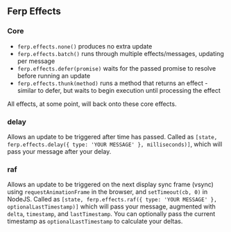 ## Ferp Effects

### Core

 - `ferp.effects.none()` produces no extra update
 - `ferp.effects.batch()` runs through multiple effects/messages, updating per message
 - `ferp.effects.defer(promise)` waits for the passed promise to resolve before running an update
 - `ferp.effects.thunk(method)` runs a method that returns an effect - similar to defer, but waits to begin execution until processing the effect

All effects, at some point, will back onto these core effects.

### delay

Allows an update to be triggered after time has passed.
Called as `[state, ferp.effects.delay({ type: 'YOUR MESSAGE' }, milliseconds)]`, which will pass your message after your delay.

### raf

Allows an update to be triggered on the next display sync frame (vsync) using `requestAnimationFrame` in the browser, and `setTimeout(cb, 0)` in NodeJS.
Called as `[state, ferp.effects.raf({ type: 'YOUR MESSAGE' }, optionalLastTimestamp)]` which will pass your message, augmented with `delta`, `timestamp`, and `lastTimestamp`.
You can optionally pass the current timestamp as `optionalLastTimestamp` to calculate your deltas.
